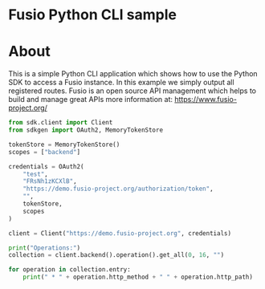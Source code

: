 
Fusio Python CLI sample
=====

# About

This is a simple Python CLI application which shows how to use the Python SDK to access a Fusio instance.
In this example we simply output all registered routes.
Fusio is an open source API management which helps to build and manage great APIs more information at:
https://www.fusio-project.org/

```python
from sdk.client import Client
from sdkgen import OAuth2, MemoryTokenStore

tokenStore = MemoryTokenStore()
scopes = ["backend"]

credentials = OAuth2(
    "test",
    "FRsNh1zKCXlB",
    "https://demo.fusio-project.org/authorization/token",
    "",
    tokenStore,
    scopes
)

client = Client("https://demo.fusio-project.org", credentials)

print("Operations:")
collection = client.backend().operation().get_all(0, 16, "")

for operation in collection.entry:
    print(" * " + operation.http_method + " " + operation.http_path)

```
